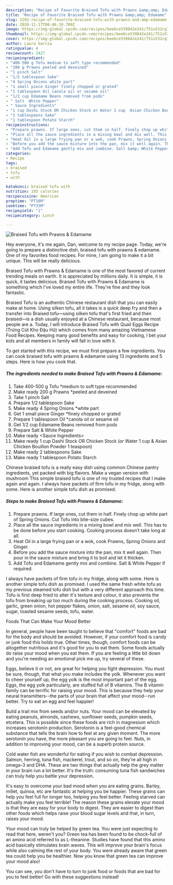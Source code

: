 ```yaml
---
description: "Recipe of Favorite Braised Tofu with Prawns &amp;amp; Edamame"
title: "Recipe of Favorite Braised Tofu with Prawns &amp;amp; Edamame"
slug: 2292-recipe-of-favorite-braised-tofu-with-prawns-and-amp-edamame
date: 2020-11-17T06:46:19.709Z
image: https://img-global.cpcdn.com/recipes/bee6ce539842e241/751x532cq70/braised-tofu-with-prawns-edamame-recipe-main-photo.jpg
thumbnail: https://img-global.cpcdn.com/recipes/bee6ce539842e241/751x532cq70/braised-tofu-with-prawns-edamame-recipe-main-photo.jpg
cover: https://img-global.cpcdn.com/recipes/bee6ce539842e241/751x532cq70/braised-tofu-with-prawns-edamame-recipe-main-photo.jpg
author: Laura Garcia
ratingvalue: 4
reviewcount: 2427
recipeingredient:
- "400-500 g Tofu medium to soft type recommended"
- "200 g Prawns peeled and deveined"
- "1 pinch Salt"
- "1/2 tablespoon Sake"
- "4 Spring Onions white part"
- "1 small piece Ginger finely chopped or grated"
- "1 tablespoon Oil canola oil or sesame oil"
- "1/2 cup Edamame Beans removed from pods"
- " Salt  White Pepper"
- " Sauce Ingredients"
- "1 cup Dashi Stock OR Chicken Stock or Water 1 cup  Asian Chicken Bouillon Powder 1 teaspoon"
- "2 tablespoons Sake"
- "1 tablespoon Potato Starch"
recipeinstructions:
- "Prepare prawns. If large ones, cut them in half. Finely chop up white part of Spring Onions. Cut Tofu into bite-size cubes."
- "Place all the sauce ingredients in a mixing bowl and mix well. This has to be done before you start cooking. Cooking process doesn’t take long at all."
- "Heat Oil in a large frying pan or a wok, cook Prawns, Spring Onions and Ginger."
- "Before you add the sauce mixture into the pan, mix it well again. Then pour in the sauce mixture and bring it to boil and let it thicken."
- "Add Tofu and Edamame gently mix and combine. Salt &amp; White Pepper if required."
categories:
- Recipe
tags:
- braised
- tofu
- with

katakunci: braised tofu with 
nutrition: 193 calories
recipecuisine: American
preptime: "PT16M"
cooktime: "PT33M"
recipeyield: "1"
recipecategory: Lunch

---
```



![Braised Tofu with Prawns &amp; Edamame](https://img-global.cpcdn.com/recipes/bee6ce539842e241/751x532cq70/braised-tofu-with-prawns-edamame-recipe-main-photo.jpg)

Hey everyone, it's me again, Dan, welcome to my recipe page. Today, we're going to prepare a distinctive dish, braised tofu with prawns &amp; edamame. One of my favorites food recipes. For mine, I am going to make it a bit unique. This will be really delicious.

Braised Tofu with Prawns &amp; Edamame is one of the most favored of current trending meals on earth. It is appreciated by millions daily. It is simple, it is quick, it tastes delicious. Braised Tofu with Prawns &amp; Edamame is something which I've loved my entire life. They're fine and they look fantastic.

Braised Tofu is an authentic Chinese restaurant dish that you can easily make at home. Using silken tofu, all it takes is a quick deep fry and then a transfer into Braised tofu—using silken tofu that&#39;s first fried and then braised—is a dish usually enjoyed at a Chinese restaurant, because most people are a. Today, I will introduce Braised Tofu with Quail Eggs Recipe (Trứng Cút Kho Đậu Hũ) which comes from many amazing Vietnamese Food Recipes. Keeping many good benefits and easy for cooking, I bet your kids and all members in family will fall in love with it.


To get started with this recipe, we must first prepare a few ingredients. You can cook braised tofu with prawns &amp; edamame using 13 ingredients and 5 steps. Here is how you cook that.

<!--inarticleads1-->

##### The ingredients needed to make Braised Tofu with Prawns &amp; Edamame:

1. Take 400-500 g Tofu *medium to soft type recommended
1. Make ready 200 g Prawns *peeled and deveined
1. Take 1 pinch Salt
1. Prepare 1/2 tablespoon Sake
1. Make ready 4 Spring Onions *white part
1. Get 1 small piece Ginger *finely chopped or grated
1. Prepare 1 tablespoon Oil *canola oil or sesame oil
1. Get 1/2 cup Edamame Beans removed from pods
1. Prepare  Salt &amp; White Pepper
1. Make ready  &lt;Sauce Ingredients&gt;
1. Make ready 1 cup Dashi Stock OR Chicken Stock (or Water 1 cup &amp; Asian Chicken Bouillon Powder 1 teaspoon)
1. Make ready 2 tablespoons Sake
1. Make ready 1 tablespoon Potato Starch


Chinese braised tofu is a really easy dish using common Chinese pantry ingredients, yet packed with big flavors. Make a vegan version with mushroom This simple braised tofu is one of my trusted recipes that I make again and again. I always have packets of firm tofu in my fridge, along with some. Here is another simple tofu dish as promised. 

<!--inarticleads2-->

##### Steps to make Braised Tofu with Prawns &amp; Edamame:

1. Prepare prawns. If large ones, cut them in half. Finely chop up white part of Spring Onions. Cut Tofu into bite-size cubes.
1. Place all the sauce ingredients in a mixing bowl and mix well. This has to be done before you start cooking. Cooking process doesn’t take long at all.
1. Heat Oil in a large frying pan or a wok, cook Prawns, Spring Onions and Ginger.
1. Before you add the sauce mixture into the pan, mix it well again. Then pour in the sauce mixture and bring it to boil and let it thicken.
1. Add Tofu and Edamame gently mix and combine. Salt &amp; White Pepper if required.


I always have packets of firm tofu in my fridge, along with some. Here is another simple tofu dish as promised. I used the same fresh white tofu as my previous steamed tofu dish but with a very different approach this time. Tofu is first deep fried to alter it&#39;s texture and colour, it also prevents the tofu from breaking up too much during the cooking process. Cooking oil, garlic, green onion, hot pepper flakes, onion, salt, sesame oil, soy sauce, sugar, toasted sesame seeds, tofu, water. 

Foods That Can Make Your Mood Better


In general, people have been taught to believe that "comfort" foods are bad for the body and should be avoided. However, if your comfort food is candy or junk food this holds true. Other times, though, comfort foods can be altogether nutritious and it's good for you to eat them. Some foods actually do raise your mood when you eat them. If you are feeling a little bit down and you're needing an emotional pick me up, try several of these.

Eggs, believe it or not, are great for helping you fight depression. You must be sure, though, that what you make includes the yolk. Whenever you want to cheer yourself up, the egg yolk is the most important part of the egg. Eggs, the egg yolk particularly, are stuffed full of B vitamins. The B vitamin family can be terrific for raising your mood. This is because they help your neural transmitters--the parts of your brain that affect your mood--run better. Try to eat an egg and feel happier!

Build a trail mix from seeds and/or nuts. Your mood can be elevated by eating peanuts, almonds, cashews, sunflower seeds, pumpkin seeds, etcetera. This is possible since these foods are rich in magnesium which increases serotonin production. Serotonin is a feel-good chemical substance that tells the brain how to feel at any given moment. The more serotonin you have, the more pleasant you are going to feel. Nuts, in addition to improving your mood, can be a superb protein source.

Cold water fish are wonderful for eating if you wish to combat depression. Salmon, herring, tuna fish, mackerel, trout, and so on, they're all high in omega-3 and DHA. These are two things that actually help the grey matter in your brain run a lot better. It's the truth: consuming tuna fish sandwiches can truly help you battle your depression. 

It's easy to overcome your bad mood when you are eating grains. Barley, millet, quinoa, etc are fantastic at helping you be happier. These grains can help you feel full for longer too, helping you feel better. Feeling starved can actually make you feel terrible! The reason these grains elevate your mood is that they are easy for your body to digest. They are easier to digest than other foods which helps raise your blood sugar levels and that, in turn, raises your mood.

Your mood can truly be helped by green tea. You were just expecting to read that here, weren't you? Green tea has been found to be chock-full of an amino acid referred to as L-theanine. Studies have found that this amino acid basically stimulates brain waves. This will improve your brain's focus while also calming the rest of your body. You were already aware that green tea could help you be healthier. Now you know that green tea can improve your mood also!

You can see, you don't have to turn to junk food or foods that are bad for you to feel better! Go  with  these suggestions  instead!

